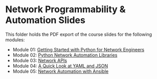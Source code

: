 # Network Programmability & Automation Slides

This folder holds the PDF export of the course slides for the following modules:

- Module 01: [Getting Started with Python for Network Engineers](M01_Python.pdf)
- Module 02: [Python Network Automation Libraries](M02_Python_MV_Network_Libraries.pdf)
- Module 03: [Network APIs](M03_Network_APIs.pdf)
- Module 04: [A Quick Look at YAML and JSON](M04_YAML_JSON.pdf)
- Module 05: [Network Automation with Ansible](M05_Ansible.pdf)
